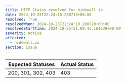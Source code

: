 ```yaml
---
title: HTTP Status resolved for hidewall.io
date: 2024-10-25T22:24:10.280713+00:00
resolved: True
resolvedWhen: 2024-10-25T22:24:10.280720+00:00
resolvedStartTime: 2024-10-25T21:09:43.161639+00:00
severity: notice
affected:
  - hidewall.io
section: issue
---
```


| Expected Statuses | Actual Status  |
|-------------------|----------------|
| 200, 301, 302, 403 | 403 |
